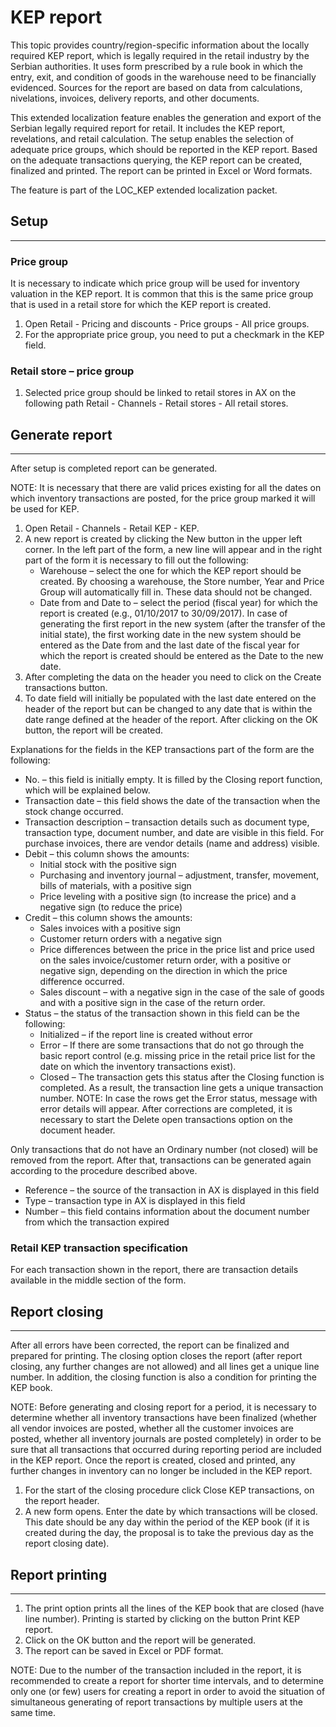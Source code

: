 # KEP report

This topic provides country/region-specific information about the locally required KEP report, which is legally required in the retail industry by the Serbian authorities. It uses form prescribed by a rule book in which the entry, exit, and condition of goods in the warehouse need to be financially evidenced. Sources for the report are based on data from calculations, nivelations, invoices, delivery reports, and other documents.

This extended localization feature enables the generation and export of the Serbian legally required report for retail. It includes the KEP report, revelations, and retail calculation. The setup enables the selection of adequate price groups, which should be reported in the KEP report. Based on the adequate transactions querying, the KEP report can be created, finalized and printed. The report can be printed in Excel or Word formats.

The feature is part of the LOC_KEP extended localization packet.

## **Setup**
---

### Price group

It is necessary to indicate which price group will be used for inventory valuation in the KEP report. It is common that this is the same price group that is used in a retail store for which the KEP report is created.

1. Open Retail - Pricing and discounts - Price groups - All price groups.
2. For the appropriate price group, you need to put a checkmark in the KEP field.

### Retail store – price group

1. Selected price group should be linked to retail stores in AX on the following path Retail - Channels - Retail stores - All retail stores.
 
## **Generate report**
---

After setup is completed report can be generated. 

NOTE: It is necessary that there are valid prices existing for all the dates on which inventory transactions are posted, for the price group marked it will be used for KEP.

1. Open Retail - Channels - Retail KEP - KEP.
2. A new report is created by clicking the New button in the upper left corner. In the left part of the form, a new line will appear and in the right part of the form it is necessary to fill out the following:
   - Warehouse – select the one for which the KEP report should be created. By choosing a warehouse, the Store number, Year and Price Group will automatically fill in. These data should not be changed.
   - Date from and Date to – select the period (fiscal year) for which the report is created (e.g., 01/10/2017 to 30/09/2017). In case of generating the first report in the new system (after the transfer of the initial state), the first working date in the new system should be entered as the Date from and the last date of the fiscal year for which the report is created should be entered as the Date to the new date.
3. After completing the data on the header you need to click on the Create transactions button.
4. To date field will initially be populated with the last date entered on the header of the report but can be changed to any date that is within the date range defined at the header of the report. After clicking on the OK button, the report will be created.
 
Explanations for the fields in the KEP transactions part of the form are the following:
   - No. – this field is initially empty. It is filled by the Closing report function, which will be explained below.
   - Transaction date – this field shows the date of the transaction when the stock change occurred.
   - Transaction description – transaction details such as document type, transaction type, document number, and date are visible in this field. For purchase invoices, there are vendor details (name and address) visible.
   - Debit – this column shows the amounts:
     - Initial stock with the positive sign
     - Purchasing and inventory journal – adjustment, transfer, movement, bills of materials, with a positive sign
     - Price leveling with a positive sign (to increase the price) and a negative sign (to reduce the price)
   - Credit – this column shows the amounts:
     - Sales invoices with a positive sign
     - Customer return orders with a negative sign
     - Price differences between the price in the price list and price used on the sales invoice/customer return order, with a positive or negative sign, depending on the direction in which the price difference occurred.
     - Sales discount – with a negative sign in the case of the sale of goods and with a positive sign in the case of the return order.
   - Status – the status of the transaction shown in this field can be the following:
     - Initialized – if the report line is created without error
     - Error – If there are some transactions that do not go through the basic report control (e.g. missing price in the retail price list for the date on which the inventory transactions exist). 
     - Closed – The transaction gets this status after the Closing function is completed. As a result, the transaction line gets a unique transaction number. 
NOTE: In case the rows get the Error status, message with error details will appear. After corrections are completed, it is necessary to start the Delete open transactions option on the document header.
 
Only transactions that do not have an Ordinary number (not closed) will be removed from the report. After that, transactions can be generated again according to the procedure described above.
   - Reference – the source of the transaction in AX is displayed in this field
   - Type – transaction type in AX is displayed in this field
   - Number – this field contains information about the document number from which the transaction expired

### Retail KEP transaction specification

For each transaction shown in the report, there are transaction details available in the middle section of the form.
 
## **Report closing**
---

After all errors have been corrected, the report can be finalized and prepared for printing. The closing option closes the report (after report closing, any further changes are not allowed) and all lines get a unique line number. In addition, the closing function is also a condition for printing the KEP book.

NOTE: Before generating and closing report for a period, it is necessary to determine whether all inventory transactions have been finalized (whether all vendor invoices are posted, whether all the customer invoices are posted, whether all inventory journals are posted completely) in order to be sure that all transactions that occurred during reporting period are included in the KEP report. Once the report is created, closed and printed, any further changes in inventory can no longer be included in the KEP report.

1. For the start of the closing procedure click Close KEP transactions, on the report header.
2. A new form opens. Enter the date by which transactions will be closed. This date should be any day within the period of the KEP book (if it is created during the day, the proposal is to take the previous day as the report closing date).

## **Report printing**
---

1. The print option prints all the lines of the KEP book that are closed (have line number). Printing is started by clicking on the button Print KEP report.
2. Click on the OK button and the report will be generated.
3. The report can be saved in Excel or PDF format.
 
NOTE: Due to the number of the transaction included in the report, it is recommended to create a report for shorter time intervals, and to determine only one (or few) users for creating a report in order to avoid the situation of simultaneous generating of report transactions by multiple users at the same time.
